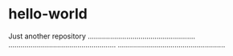 # hello-world
Just another repository
.....................................................
.....................................................
.....................................................
